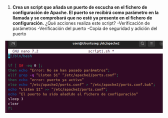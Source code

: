 1. **Crea un script que añada un puerto de escucha en el fichero de configuración de Apache. El puerto se recibirá como parámetro en la llamada y se comprobará que no esté ya presente en el fichero de configuración.**
¿Qué acciones realiza este script?
-Verificación de parámetros
-Verificación del puerto
-Copia de seguridad y adición del puerto

![Texto alternativo](images/Screenshot_1.png)

